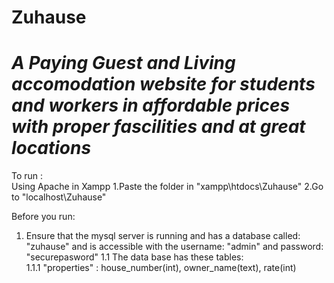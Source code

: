 # Zuhause

# _A Paying Guest and Living accomodation website for students and workers in affordable prices with proper fascilities and at great locations_  

To run :  
Using Apache in Xampp 
    1.Paste the folder in "xampp\htdocs\Zuhause" 
    2.Go to "localhost\Zuhause"

Before you run:  
1. Ensure that the mysql server is running and has a database called: "zuhause" and is accessible with the username: "admin" and password: "securepasword"
    1.1 The data base has these tables:  
        1.1.1 "properties" : house_number(int), owner_name(text), rate(int)
  